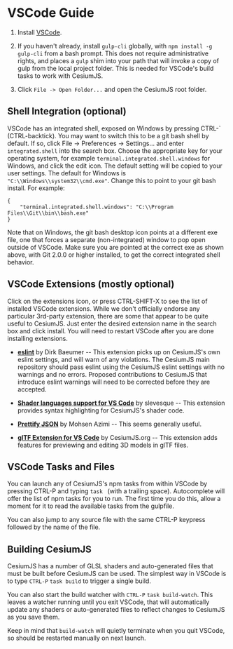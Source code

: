 # VSCode Guide

1. Install [VSCode](https://code.visualstudio.com/).

2. If you haven't already, install `gulp-cli` globally, with
`npm install -g gulp-cli` from a bash prompt.  This does not require
administrative rights, and places a `gulp` shim into your path that will
invoke a copy of gulp from the local project folder.  This is needed for
VSCode's build tasks to work with CesiumJS.

3. Click `File -> Open Folder...` and open the CesiumJS root folder.

## Shell Integration (optional)

VSCode has an integrated shell, exposed on Windows by pressing CTRL-\` (CTRL-backtick).
You may want to switch this to be a git bash shell by default.  If so, click
File -> Preferences -> Settings... and enter `integrated.shell` into the search
box.  Choose the appropriate key for your operating system, for example
`terminal.integrated.shell.windows` for Windows, and click the edit icon.
The default setting will be copied to your user settings.  The default for
Windows is `"C:\\Windows\\system32\\cmd.exe"`.  Change this to point to your
git bash install.  For example:

```
{
    "terminal.integrated.shell.windows": "C:\\Program Files\\Git\\bin\\bash.exe"
}
```

Note that on Windows, the git bash desktop icon points at a different exe file,
one that forces a separate (non-integrated) window to pop open outside of VSCode.
Make sure you are pointed at the correct exe as shown above, with Git 2.0.0 or
higher installed, to get the correct integrated shell behavior.

## VSCode Extensions (mostly optional)

Click on the extensions icon, or press CTRL-SHIFT-X to see the list of installed
VSCode extensions.  While we don't officially endorse any particular 3rd-party
extension, there are some that appear to be quite useful to CesiumJS.  Just enter
the desired extension name in the search box and click install.  You will need to
restart VSCode after you are done installing extensions.

* **[eslint](https://marketplace.visualstudio.com/items?itemName=dbaeumer.vscode-eslint)**
by Dirk Baeumer -- This extension picks up on CesiumJS's own eslint settings,
and will warn of any violations.  The CesiumJS main repository should pass eslint
using the CesiumJS eslint settings with no warnings and no errors.  Proposed
contributions to CesiumJS that introduce eslint warnings will need to be corrected
before they are accepted.

* **[Shader languages support for VS Code](https://marketplace.visualstudio.com/items?itemName=slevesque.shader)**
by slevesque -- This extension provides syntax highlighting for CesiumJS's shader code.

* **[Prettify JSON](https://marketplace.visualstudio.com/items?itemName=mohsen1.prettify-json)**
 by Mohsen Azimi -- This seems generally useful.

* **[glTF Extension for VS Code](https://marketplace.visualstudio.com/items?itemName=cesium.gltf-vscode)**
by CesiumJS.org -- This extension adds features for previewing and editing 3D models in glTF files.

## VSCode Tasks and Files

You can launch any of CesiumJS's npm tasks from within VSCode by pressing
CTRL-P and typing `task ` (with a trailing space).  Autocomplete will
offer the list of npm tasks for you to run.  The first time you do this,
allow a moment for it to read the available tasks from the gulpfile.

You can also jump to any source file with the same CTRL-P keypress
followed by the name of the file.

## Building CesiumJS

CesiumJS has a number of GLSL shaders and auto-generated files that must be
built before CesiumJS can be used.  The simplest way in VSCode is to type
`CTRL-P` `task build` to trigger a single build.

You can also start the build watcher with `CTRL-P` `task build-watch`.  This
leaves a watcher running until you exit VSCode, that will automatically
update any shaders or auto-generated files to reflect changes to CesiumJS as
you save them.

Keep in mind that `build-watch` will quietly terminate when
you quit VSCode, so should be restarted manually on next launch.
